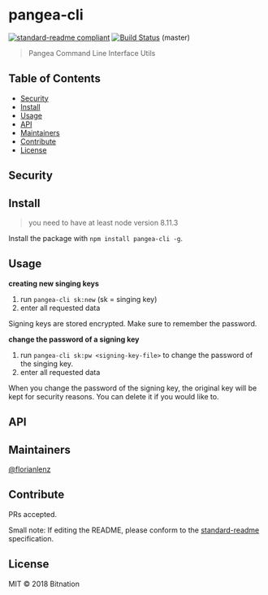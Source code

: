 # pangea-cli

[![standard-readme compliant](https://img.shields.io/badge/standard--readme-OK-green.svg?style=flat-square)](https://github.com/RichardLitt/standard-readme)
[![Build Status](https://travis-ci.org/Bit-Nation/pangea-cli.svg?branch=master)](https://travis-ci.org/Bit-Nation/pangea-cli) (master)

> Pangea Command Line Interface Utils

## Table of Contents

- [Security](#security)
- [Install](#install)
- [Usage](#usage)
- [API](#api)
- [Maintainers](#maintainers)
- [Contribute](#contribute)
- [License](#license)

## Security

## Install
> you need to have at least node version 8.11.3

Install the package with `npm install pangea-cli -g`. 

## Usage

__creating new singing keys__
1. run `pangea-cli sk:new` (sk = singing key)
2. enter all requested data

Signing keys are stored encrypted.
Make sure to remember the password.

__change the password of a signing key__
1. run `pangea-cli sk:pw <signing-key-file>` to change the password of the singing key.
2. enter all requested data

When you change the password of the signing key,
the original key will be kept for security reasons.
You can delete it if you would like to.

## API

## Maintainers

[@florianlenz](https://github.com/florianlenz)

## Contribute

PRs accepted.

Small note: If editing the README, please conform to the [standard-readme](https://github.com/RichardLitt/standard-readme) specification.

## License

MIT © 2018 Bitnation
